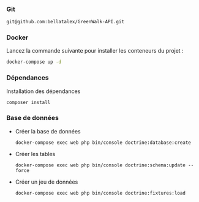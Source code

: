 

### Git
```bash
git@github.com:bellatalex/GreenWalk-API.git
```

### Docker

Lancez la commande suivante pour installer les conteneurs du projet : 
```bash
docker-compose up -d
```

### Dépendances
Installation des dépendances
```bash
composer install
```

### Base de données
- Créer la base de données
    ```
    docker-compose exec web php bin/console doctrine:database:create
    ```

- Créer les tables
    ```
    docker-compose exec web php bin/console doctrine:schema:update --force
    ```

- Créer un jeu de données
    ```bash
    docker-compose exec web php bin/console doctrine:fixtures:load
    ```
